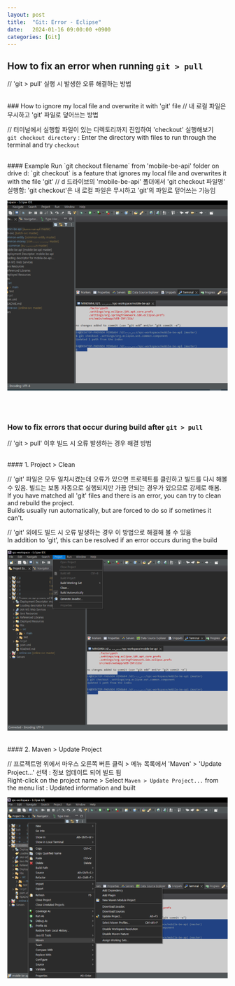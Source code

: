```yaml
---
layout: post
title:  "Git: Error - Eclipse"
date:   2024-01-16 09:00:00 +0900
categories: [Git]
---
```


## How to fix an error when running `git > pull`   
// 'git > pull' 실행 시 발생한 오류 해결하는 방법   
   
<br />
### How to ignore my local file and overwrite it with 'git' file   
// 내 로컬 파일은 무시하고 'git' 파일로 덮어쓰는 방법   
   
// 터미널에서 실행할 파일이 있는 디렉토리까지 진입하여 'checkout' 실행해보기   
`git checkout directory` : Enter the directory with files to run through the terminal and try `checkout`   
   
<br />
#### Example   
Run `git checkout filename` from 'mobile-be-api' folder on drive d:   
`git checkout` is a feature that ignores my local file and overwrites it with the file 'git'   
// d 드라이브의 'mobile-be-api' 폴더에서 'git checkout 파일명' 실행함: 'git checkout'은 내 로컬 파일은 무시하고 'git'의 파일로 덮어쓰는 기능임   
   
![](https://raw.githubusercontent.com/mmmirrra/mmmirrra.github.io/main/_assets/gitError1-1.png)
   
<br /><br />
### How to fix errors that occur during build after `git > pull`   
// 'git > pull' 이후 빌드 시 오류 발생하는 경우 해결 방법   
   
<br />
#### 1. Project > Clean   
   
// 'git' 파일은 모두 일치시켰는데 오류가 있으면 프로젝트를 클린하고 빌드를 다시 해볼 수 있음. 빌드는 보통 자동으로 실행되지만 가끔 안되는 경우가 있으므로 강제로 해봄.   
If you have matched all 'git' files and there is an error, you can try to clean and rebuild the project.   
Builds usually run automatically, but are forced to do so if sometimes it can't.   
   
// 'git' 외에도 빌드 시 오류 발생하는 경우 이 방법으로 해결해 볼 수 있음   
In addition to 'git', this can be resolved if an error occurs during the build   
   
![](https://raw.githubusercontent.com/mmmirrra/mmmirrra.github.io/main/_assets/gitError2-1.png)
   
<br />
#### 2. Maven > Update Project   
   
// 프로젝트명 위에서 마우스 오른쪽 버튼 클릭 > 메뉴 목록에서 'Maven' > 'Update Project...' 선택 : 정보 업데이트 되어 빌드 됨   
Right-click on the project name > Select `Maven > Update Project...` from the menu list : Updated information and built   
   
![](https://raw.githubusercontent.com/mmmirrra/mmmirrra.github.io/main/_assets/gitError2-2.png)

